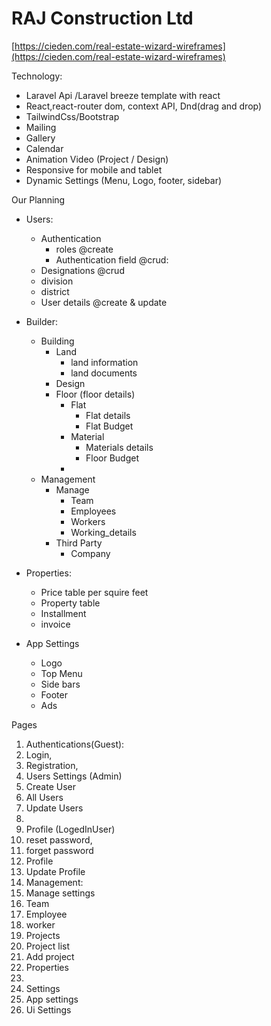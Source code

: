
# **RAJ Construction Ltd**

[https://cieden.com/real-estate-wizard-wireframes](https://cieden.com/real-estate-wizard-wireframes)

Technology:

- Laravel Api /Laravel breeze template with react
- React,react-router dom, context API, Dnd(drag and drop)
- TailwindCss/Bootstrap
- Mailing
- Gallery
- Calendar
- Animation Video (Project / Design)
- Responsive for mobile and tablet
- Dynamic Settings (Menu, Logo, footer, sidebar)

Our Planning

- Users:

    - Authentication
      - roles @create
      - Authentication field @crud:
    - Designations @crud
    - division
    - district
    - User details @create & update
- Builder:
  - Building
    - Land
      - land information
      - land documents
    - Design
    - Floor (floor details)
      - Flat
        - Flat details
        - Flat Budget
      - Material
        - Materials details
        - Floor Budget
      -
  - Management
    - Manage
      - Team
      - Employees
      - Workers
      - Working\_details
    - Third Party
      - Company
- Properties:
  - Price table per squire feet
  - Property table
  - Installment
  - invoice
- App Settings
  - Logo
  - Top Menu
  - Side bars
  - Footer
  - Ads

Pages

1. Authentications(Guest):
  1. Login,
  2. Registration,
2. Users Settings (Admin)
  1. Create User
  2. All Users
  3. Update Users
  4.
3. Profile (LogedInUser)
  1. reset password,
  2. forget password
  3. Profile
  4. Update Profile
4. Management:
  1. Manage settings
  2. Team
  3. Employee
  4. worker
5. Projects
  1. Project list
  2. Add project
6. Properties
  1.
7. Settings
  1. App settings
  2. Ui Settings
